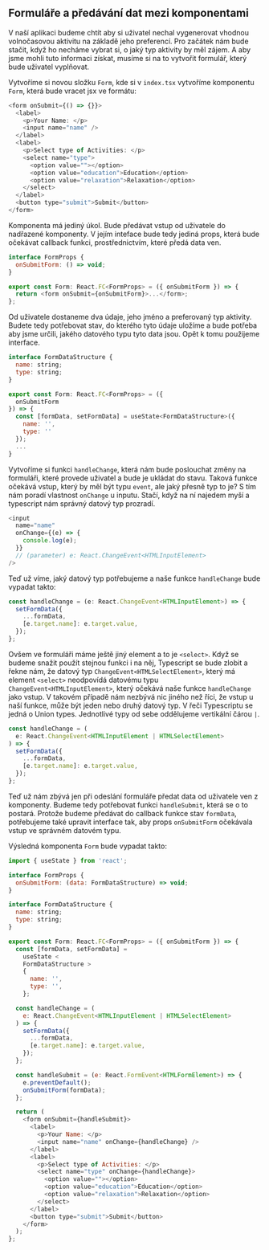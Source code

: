 ## Formuláře a předávání dat mezi komponentami

V naší aplikaci budeme chtít aby si uživatel nechal vygenerovat vhodnou volnočasovou aktivitu na základě jeho preferencí. Pro začátek nám bude stačit, když ho necháme vybrat si, o jaký typ aktivity by měl zájem. A aby jsme mohli tuto informaci získat, musíme si na to vytvořit formulář, který bude uživatel vyplňovat.

Vytvoříme si novou složku `Form`, kde si v `index.tsx` vytvoříme komponentu `Form`, která bude vracet jsx ve formátu:

```js
<form onSubmit={() => {}}>
  <label>
    <p>Your Name: </p>
    <input name="name" />
  </label>
  <label>
    <p>Select type of Activities: </p>
    <select name="type">
      <option value=""></option>
      <option value="education">Education</option>
      <option value="relaxation">Relaxation</option>
    </select>
  </label>
  <button type="submit">Submit</button>
</form>
```

Komponenta má jediný úkol. Bude předávat vstup od uživatele do nadřazené komponenty. V jejím inteface bude tedy jediná props, která bude očekávat callback funkci, prostřednictvím, které předá data ven.

```js
interface FormProps {
  onSubmitForm: () => void;
}

export const Form: React.FC<FormProps> = ({ onSubmitForm }) => {
  return <form onSubmit={onSubmitForm}>...</form>;
};
```

Od uživatele dostaneme dva údaje, jeho jméno a preferovaný typ aktivity. Budete tedy potřebovat stav, do kterého tyto údaje uložíme a bude potřeba aby jsme určili, jakého datového typu tyto data jsou. Opět k tomu použijeme interface.

```js
interface FormDataStructure {
  name: string;
  type: string;
}

export const Form: React.FC<FormProps> = ({
  onSubmitForm
}) => {
  const [formData, setFormData] = useState<FormDataStructure>({
    name: '',
    type: ''
  });
  ...
}
```

Vytvoříme si funkci `handleChange`, která nám bude poslouchat změny na formuláři, které provede uživatel a bude je ukládat do stavu. Taková funkce očekává vstup, který by měl být typu `event`, ale jaký přesně typ to je? S tím nám poradí vlastnost `onChange` u inputu. Stačí, když na ní najedem myší a typescript nám správný datový typ prozradí.

```js
<input
  name="name"
  onChange={(e) => {
    console.log(e);
  }}
  // (parameter) e: React.ChangeEvent<HTMLInputElement>
/>
```

Teď už víme, jaký datový typ potřebujeme a naše funkce `handleChange` bude vypadat takto:

```js
const handleChange = (e: React.ChangeEvent<HTMLInputElement>) => {
  setFormData({
    ...formData,
    [e.target.name]: e.target.value,
  });
};
```

Ovšem ve formuláři máme ještě jiný element a to je `<select>`. Když se budeme snažit použít stejnou funkci i na něj, Typescript se bude zlobit a řekne nám, že datový typ `ChangeEvent<HTMLSelectElement>`, který má element `<select>` neodpovídá datovému typu `ChangeEvent<HTMLInputElement>`, který očekává naše funkce `handleChange` jako vstup. V takovém případě nám nezbývá nic jiného než říci, že vstup u naší funkce, může být jeden nebo druhý datový typ. V řeči Typescriptu se jedná o Union types. Jednotlivé typy od sebe oddělujeme vertikální čárou `|`.

```js
const handleChange = (
  e: React.ChangeEvent<HTMLInputElement | HTMLSelectElement>
) => {
  setFormData({
    ...formData,
    [e.target.name]: e.target.value,
  });
};
```

Teď už nám zbývá jen při odeslání formuláře předat data od uživatele ven z komponenty. Budeme tedy potřebovat funkci `handleSubmit`, která se o to postará. Protože budeme předávat do callback funkce stav `formData`, potřebujeme také upravit interface tak, aby props `onSubmitForm` očekávala vstup ve správném datovém typu.

Výsledná komponenta `Form` bude vypadat takto:

```js
import { useState } from 'react';

interface FormProps {
  onSubmitForm: (data: FormDataStructure) => void;
}

interface FormDataStructure {
  name: string;
  type: string;
}

export const Form: React.FC<FormProps> = ({ onSubmitForm }) => {
  const [formData, setFormData] =
    useState <
    FormDataStructure >
    {
      name: '',
      type: '',
    };

  const handleChange = (
    e: React.ChangeEvent<HTMLInputElement | HTMLSelectElement>
  ) => {
    setFormData({
      ...formData,
      [e.target.name]: e.target.value,
    });
  };

  const handleSubmit = (e: React.FormEvent<HTMLFormElement>) => {
    e.preventDefault();
    onSubmitForm(formData);
  };

  return (
    <form onSubmit={handleSubmit}>
      <label>
        <p>Your Name: </p>
        <input name="name" onChange={handleChange} />
      </label>
      <label>
        <p>Select type of Activities: </p>
        <select name="type" onChange={handleChange}>
          <option value=""></option>
          <option value="education">Education</option>
          <option value="relaxation">Relaxation</option>
        </select>
      </label>
      <button type="submit">Submit</button>
    </form>
  );
};
```
